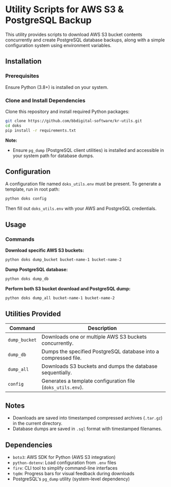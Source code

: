 # Utility Scripts for AWS S3 & PostgreSQL Backup

This utility provides scripts to download AWS S3 bucket contents concurrently and create PostgreSQL database backups, along with a simple configuration system using environment variables.

## Installation

### Prerequisites
Ensure Python (3.8+) is installed on your system.

### Clone and Install Dependencies

Clone this repository and install required Python packages:

```bash
git clone https://github.com/bbdigital-software/kr-utils.git
cd doks
pip install -r requirements.txt
```


**Note:**  
- Ensure `pg_dump` (PostgreSQL client utilities) is installed and accessible in your system path for database dumps.

## Configuration

A configuration file named `doks_utils.env` must be present. To generate a template, run in root path:

```bash
python doks config
```

Then fill out `doks_utils.env` with your AWS and PostgreSQL credentials.


## Usage
### Commands

**Download specific AWS S3 buckets:**

```bash
python doks dump_bucket bucket-name-1 bucket-name-2
```

**Dump PostgreSQL database:**

```bash
python doks dump_db
```

**Perform both S3 bucket download and PostgreSQL dump:**

```bash
python doks dump_all bucket-name-1 bucket-name-2
```

## Utilities Provided

| Command      | Description                                                      |
|--------------|------------------------------------------------------------------|
| `dump_bucket`| Downloads one or multiple AWS S3 buckets concurrently.           |
| `dump_db`    | Dumps the specified PostgreSQL database into a compressed file.  |
| `dump_all`   | Downloads S3 buckets and dumps the database sequentially.        |
| `config`     | Generates a template configuration file (`doks_utils.env`).      |

## Notes

- Downloads are saved into timestamped compressed archives (`.tar.gz`) in the current directory.
- Database dumps are saved in `.sql` format with timestamped filenames.

## Dependencies

- `boto3`: AWS SDK for Python (AWS S3 integration)
- `python-dotenv`: Load configuration from `.env` files
- `fire`: CLI tool to simplify command-line interfaces
- `tqdm`: Progress bars for visual feedback during downloads
- PostgreSQL's `pg_dump` utility (system-level dependency)

